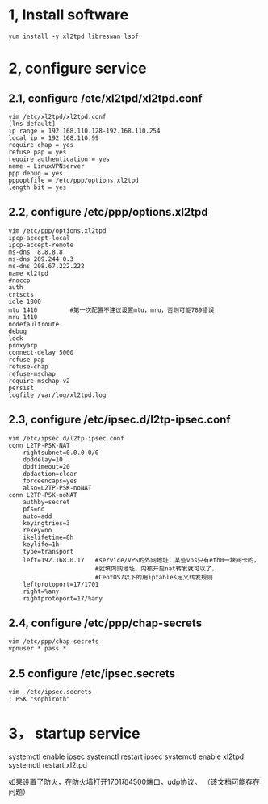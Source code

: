 # 1, Install software
```
yum install -y xl2tpd libreswan lsof
```
# 2, configure service
## 2.1, configure /etc/xl2tpd/xl2tpd.conf
```
vim /etc/xl2tpd/xl2tpd.conf
[lns default]
ip range = 192.168.110.128-192.168.110.254
local ip = 192.168.110.99
require chap = yes
refuse pap = yes
require authentication = yes
name = LinuxVPNserver
ppp debug = yes
pppoptfile = /etc/ppp/options.xl2tpd
length bit = yes

```

## 2.2, configure /etc/ppp/options.xl2tpd
```sybase
vim /etc/ppp/options.xl2tpd
ipcp-accept-local
ipcp-accept-remote
ms-dns  8.8.8.8
ms-dns 209.244.0.3
ms-dns 208.67.222.222
name xl2tpd
#noccp
auth
crtscts
idle 1800
mtu 1410         #第一次配置不建议设置mtu，mru，否则可能789错误
mru 1410
nodefaultroute
debug
lock
proxyarp
connect-delay 5000
refuse-pap
refuse-chap
refuse-mschap
require-mschap-v2
persist
logfile /var/log/xl2tpd.log

```
## 2.3, configure /etc/ipsec.d/l2tp-ipsec.conf 
```
vim /etc/ipsec.d/l2tp-ipsec.conf
conn L2TP-PSK-NAT
    rightsubnet=0.0.0.0/0
    dpddelay=10
    dpdtimeout=20
    dpdaction=clear
    forceencaps=yes
    also=L2TP-PSK-noNAT
conn L2TP-PSK-noNAT
    authby=secret
    pfs=no
    auto=add
    keyingtries=3
    rekey=no
    ikelifetime=8h
    keylife=1h
    type=transport
    left=192.168.0.17   #service/VPS的外网地址，某些vps只有eth0一块网卡的，
                        #就填内网地址，内核开启nat转发就可以了，
                        #CentOS7以下的用iptables定义转发规则
    leftprotoport=17/1701
    right=%any
    rightprotoport=17/%any
```

## 2.4, configure /etc/ppp/chap-secrets
```sybase
vim /etc/ppp/chap-secrets
vpnuser * pass * 
```

## 2.5 configure /etc/ipsec.secrets
```
vim  /etc/ipsec.secrets
: PSK "sophiroth"
```

# 3， startup service
systemctl enable ipsec
systemctl restart ipsec
systemctl enable xl2tpd
systemctl restart xl2tpd

如果设置了防火，在防火墙打开1701和4500端口，udp协议。 （该文档可能存在问题）